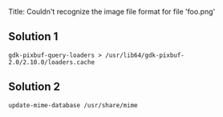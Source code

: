 Title: Couldn't recognize the image file format for file 'foo.png'

Solution 1
----

    gdk-pixbuf-query-loaders > /usr/lib64/gdk-pixbuf-2.0/2.10.0/loaders.cache

Solution 2
----

    update-mime-database /usr/share/mime
